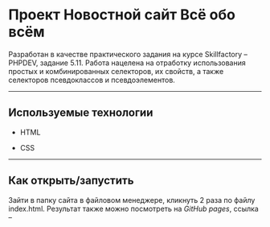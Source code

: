 # Проект Новостной сайт Всё обо всём


Разработан в качестве практического задания на курсе Skillfactory &ndash; PHPDEV, задание 5.11.
Работа нацелена на отработку использования простых и комбинированных селекторов, их свойств, а также селекторов псевдоклассов и псевдоэлементов.

---

## Используемые технологии

* HTML

* CSS

---
## Как открыть/запустить

Зайти в папку сайта в файловом менеджере, кликнуть 2 раза по файлу index.html. Результат также можно посмотреть на *GitHub pages*, ссылка &ndash; 